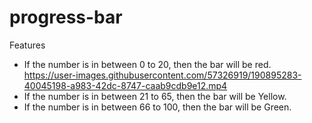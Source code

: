# progress-bar

Features
- If the number is in between 0 to 20, then the bar will be red.
https://user-images.githubusercontent.com/57326919/190895283-40045198-a983-42dc-8747-caab9cdb9e12.mp4
- If the number is in between 21 to 65, then the bar will be Yellow.
- If the number is in between 66 to 100, then the bar will be Green.
